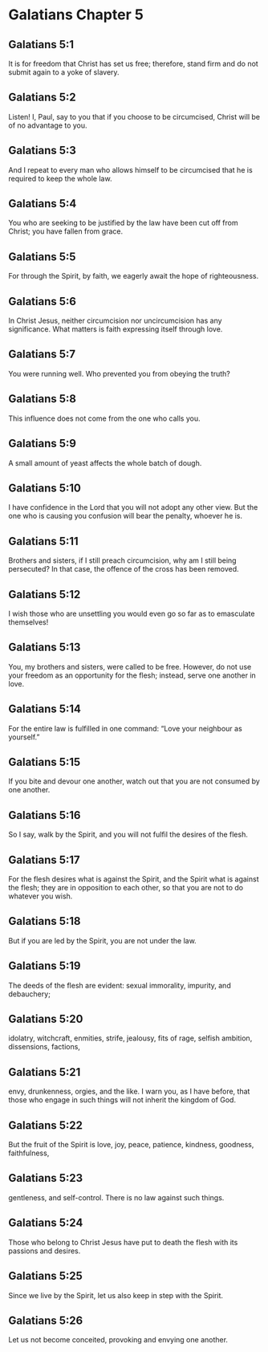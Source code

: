 # Galatians Chapter 5

## Galatians 5:1
It is for freedom that Christ has set us free; therefore, stand firm and do not submit again to a yoke of slavery.

## Galatians 5:2
Listen! I, Paul, say to you that if you choose to be circumcised, Christ will be of no advantage to you.

## Galatians 5:3
And I repeat to every man who allows himself to be circumcised that he is required to keep the whole law.

## Galatians 5:4
You who are seeking to be justified by the law have been cut off from Christ; you have fallen from grace.

## Galatians 5:5
For through the Spirit, by faith, we eagerly await the hope of righteousness.

## Galatians 5:6
In Christ Jesus, neither circumcision nor uncircumcision has any significance. What matters is faith expressing itself through love.

## Galatians 5:7
You were running well. Who prevented you from obeying the truth?

## Galatians 5:8
This influence does not come from the one who calls you.

## Galatians 5:9
A small amount of yeast affects the whole batch of dough.

## Galatians 5:10
I have confidence in the Lord that you will not adopt any other view. But the one who is causing you confusion will bear the penalty, whoever he is.

## Galatians 5:11
Brothers and sisters, if I still preach circumcision, why am I still being persecuted? In that case, the offence of the cross has been removed.

## Galatians 5:12
I wish those who are unsettling you would even go so far as to emasculate themselves!

## Galatians 5:13
You, my brothers and sisters, were called to be free. However, do not use your freedom as an opportunity for the flesh; instead, serve one another in love.

## Galatians 5:14
For the entire law is fulfilled in one command: “Love your neighbour as yourself.”

## Galatians 5:15
If you bite and devour one another, watch out that you are not consumed by one another.

## Galatians 5:16
So I say, walk by the Spirit, and you will not fulfil the desires of the flesh.

## Galatians 5:17
For the flesh desires what is against the Spirit, and the Spirit what is against the flesh; they are in opposition to each other, so that you are not to do whatever you wish.

## Galatians 5:18
But if you are led by the Spirit, you are not under the law.

## Galatians 5:19
The deeds of the flesh are evident: sexual immorality, impurity, and debauchery;

## Galatians 5:20
idolatry, witchcraft, enmities, strife, jealousy, fits of rage, selfish ambition, dissensions, factions,

## Galatians 5:21
envy, drunkenness, orgies, and the like. I warn you, as I have before, that those who engage in such things will not inherit the kingdom of God.

## Galatians 5:22
But the fruit of the Spirit is love, joy, peace, patience, kindness, goodness, faithfulness,

## Galatians 5:23
gentleness, and self-control. There is no law against such things.

## Galatians 5:24
Those who belong to Christ Jesus have put to death the flesh with its passions and desires.

## Galatians 5:25
Since we live by the Spirit, let us also keep in step with the Spirit.

## Galatians 5:26
Let us not become conceited, provoking and envying one another.
